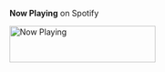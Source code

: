 **Now Playing** on Spotify


<a href="https://now-playing-profile-git-master.renatohribeiro.vercel.app/now-playing?open">
    <img src="https://now-playing-profile-git-master.renatohribeiro.vercel.app/now-playing" width="256" height="64" alt="Now Playing">
</a>
